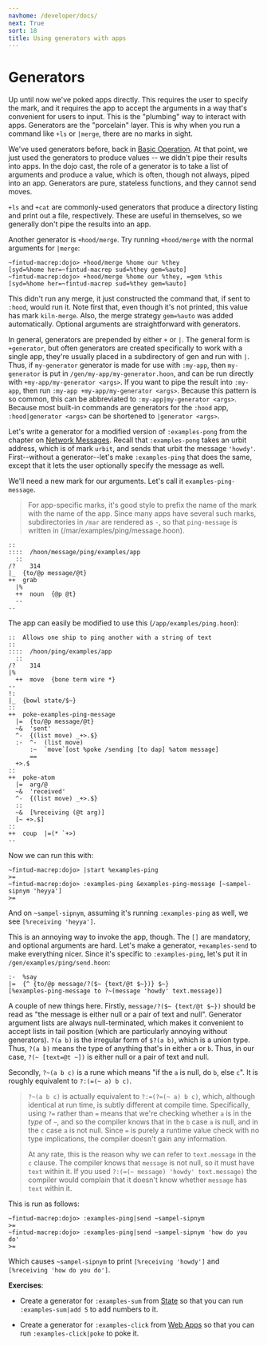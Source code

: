 ```yaml
---
navhome: /developer/docs/
next: True
sort: 18
title: Using generators with apps
---
```


# Generators

Up until now we've poked apps directly. This requires the user to
specify the mark, and it requires the app to accept the arguments in a
way that's convenient for users to input. This is the "plumbing" way to
interact with apps. Generators are the "porcelain" layer. This is why
when you run a command like `+ls` or `|merge`, there are no marks in
sight.

We've used generators before, back in [Basic
Operation](/developer/using/admin). At that point, we just used the
generators to produce values -- we didn't pipe their results into apps.
In the dojo cast, the role of a generator is to take a list of arguments
and produce a value, which is often, though not always, piped into an
app. Generators are pure, stateless functions, and they cannot send
moves.

`+ls` and `+cat` are commonly-used generators that produce a directory
listing and print out a file, respectively. These are useful in
themselves, so we generally don't pipe the results into an app.

Another generator is `+hood/merge`. Try running `+hood/merge` with the
normal arguments for `|merge`:

    ~fintud-macrep:dojo> +hood/merge %home our %they
    [syd=%home her=~fintud-macrep sud=%they gem=%auto]
    ~fintud-macrep:dojo> +hood/merge %home our %they, =gem %this
    [syd=%home her=~fintud-macrep sud=%they gem=%auto]

This didn't run any merge, it just constructed the command that, if sent
to `:hood`, would run it. Note first that, even though it's not printed,
this value has mark `kiln-merge`. Also, the merge strategy `gem=%auto`
was added automatically. Optional arguments are straightforward with
generators.

In general, generators are prepended by either `+` or `|`. The general
form is `+generator`, but often generators are created specifically to
work with a single app, they're usually placed in a subdirectory of gen
and run with `|`. Thus, if `my-generator` generator is made for use with
`:my-app`, then `my-generator` is put in
`/gen/my-app/my-generator.hoon`, and can be run directly with
`+my-app/my-generator <args>`. If you want to pipe the result into
`:my-app`, then run `:my-app +my-app/my-generator <args>`. Because this
pattern is so common, this can be abbreviated to
`:my-app|my-generator <args>`. Because most built-in commands are
generators for the `:hood` app, `:hood|generator <args>` can be
shortened to `|generator <args>`.

Let's write a generator for a modified version of `:examples-pong` from
the chapter on [Network Messages](/developer/docs/arvo/system/network). Recall
that `:examples-pong` takes an urbit address, which is of mark `urbit`,
and sends that urbit the message `'howdy'`. First--without a
generator--let's make `:examples-ping` that does the same, except that
it lets the user optionally specify the message as well.

We'll need a new mark for our arguments. Let's call it
`examples-ping-message`.

> For app-specific marks, it's good style to prefix the name of the mark
> with the name of the app. Since many apps have several such marks,
> subdirectories in `/mar` are rendered as `-`, so that `ping-message`
> is written in (/mar/examples/ping/message.hoon).

    ::
    ::::  /hoon/message/ping/examples/app
      ::
    /?    314
    |_  {to/@p message/@t}
    ++  grab
      |%
      ++  noun  {@p @t}
      --
    --

The app can easily be modified to use this (`/app/examples/ping.hoon`):

    ::  Allows one ship to ping another with a string of text
    ::
    ::::  /hoon/ping/examples/app
      ::
    /?    314
    |%
      ++  move  {bone term wire *}
    --
    !:
    |_  {bowl state/$~}
    ::
    ++  poke-examples-ping-message
      |=  {to/@p message/@t}
      ~&  'sent'
      ^-  {(list move) _+>.$}
      :-  ^-  (list move)
          :~  `move`[ost %poke /sending [to dap] %atom message]
          ==
      +>.$
    ::
    ++  poke-atom
      |=  arg/@
      ~&  'received'
      ^-  {(list move) _+>.$}
      ::
      ~&  [%receiving (@t arg)]
      [~ +>.$]
    ::
    ++  coup  |=(* `+>)
    --

Now we can run this with:

    ~fintud-macrep:dojo> |start %examples-ping
    >=
    ~fintud-macrep:dojo> :examples-ping &examples-ping-message [~sampel-sipnym 'heyya']
    >=

And on `~sampel-sipnym`, assuming it's running `:examples-ping` as well,
we see `[%receiving 'heyya']`.

This is an annoying way to invoke the app, though. The `[]` are
mandatory, and optional arguments are hard. Let's make a generator,
`+examples-send` to make everything nicer. Since it's specific to
`:examples-ping`, let's put it in `/gen/examples/ping/send.hoon`:

    :-  %say
    |=  {^ {to/@p message/?($~ {text/@t $~})} $~}
    [%examples-ping-message to ?~(message 'howdy' text.message)]

A couple of new things here. Firstly, `message/?($~ {text/@t $~})`
should be read as "the message is either null or a pair of text and
null". Generator argument lists are always null-terminated, which makes
it convenient to accept lists in tail position (which are particularly
annoying without generators). `?(a b)` is the irregular form of
`$?(a b)`, which is a union type. Thus, `?(a b)` means the type of
anything that's in either `a` or `b`. Thus, in our case,
`?(~ [text=@t ~])` is either null or a pair of text and null.

Secondly, `?~(a b c)` is a rune which means "if the `a` is null, do `b`,
else `c`". It is roughly equivalent to `?:(=(~ a) b c)`.

> `?~(a b c)` is actually equivalent to `?:=(?=(~ a) b c)`, which,
> although identical at run time, is subtly different at compile time.
> Specifically, using `?=` rather than `=` means that we're checking
> whether `a` is in the *type* of `~`, and so the compiler knows that in
> the `b` case `a` is null, and in the `c` case `a` is not null. Since
> `=` is purely a runtime value check with no type implications, the
> compiler doesn't gain any information.
>
> At any rate, this is the reason why we can refer to `text.message` in
> the `c` clause. The compiler knows that `message` is not null, so it
> must have `text` within it. If you used
> `?:(=(~ message) 'howdy' text.message)` the compiler would complain
> that it doesn't know whether `message` has `text` within it.

This is run as follows:

    ~fintud-macrep:dojo> :examples-ping|send ~sampel-sipnym
    >=
    ~fintud-macrep:dojo> :examples-ping|send ~sampel-sipnym 'how do you do'
    >=

Which causes `~sampel-sipnym` to print `[%receiving 'howdy']` and
`[%receiving 'how do you do']`.

**Exercises**:

-   Create a generator for `:examples-sum` from
    [State](/developer/docs/arvo/state) so that you can run `:examples-sum|add 5`
    to add numbers to it.

-   Create a generator for `:examples-click` from [Web
    Apps](/developer/docs/arvo/web-apps) so that you can run
    `:examples-click|poke` to poke it.
